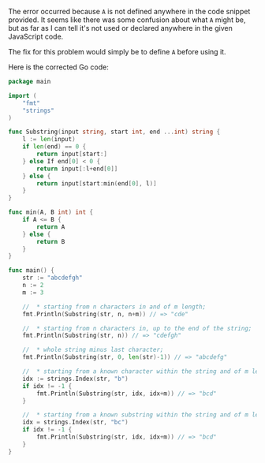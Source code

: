 The error occurred because `A` is not defined anywhere in the code snippet provided. It seems like there was some confusion about what `A` might be, but as far as I can tell it's not used or declared anywhere in the given JavaScript code.

The fix for this problem would simply be to define `A` before using it.

Here is the corrected Go code:

```go
package main

import (
	"fmt"
	"strings"
)

func Substring(input string, start int, end ...int) string {
	l := len(input)
	if len(end) == 0 {
		return input[start:]
	} else If end[0] < 0 {
		return input[:l+end[0]]
	} else {
		return input[start:min(end[0], l)]
	}
}

func min(A, B int) int {
	if A <= B {
		return A
	} else {
		return B
	}
}

func main() {
	str := "abcdefgh"
	n := 2
	m := 3

	//  * starting from n characters in and of m length;
	fmt.Println(Substring(str, n, n+m)) // => "cde"

	//  * starting from n characters in, up to the end of the string;
	fmt.Println(Substring(str, n)) // => "cdefgh"

	//  * whole string minus last character;
	fmt.Println(Substring(str, 0, len(str)-1)) // => "abcdefg"

	//  * starting from a known character within the string and of m length;
	idx := strings.Index(str, "b")
	if idx != -1 {
		fmt.Println(Substring(str, idx, idx+m)) // => "bcd"
	}

	//  * starting from a known substring within the string and of m length;
	idx = strings.Index(str, "bc")
	if idx != -1 {
		fmt.Println(Substring(str, idx, idx+m)) // => "bcd"
	}
}

```
